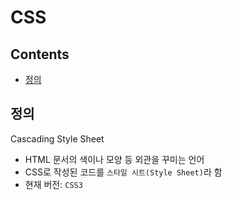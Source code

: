 CSS
===

Contents
---
- [정의](#정의)

정의
---
Cascading Style Sheet
- HTML 문서의 색이나 모양 등 외관을 꾸미는 언어
- CSS로 작성된 코드를 `스타일 시트(Style Sheet)`라 함
- 현재 버전: `CSS3`
